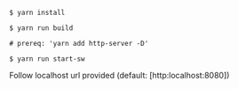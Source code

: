 `$ yarn install`

`$ yarn run build`

`# prereq: 'yarn add http-server -D'`

`$ yarn run start-sw `

Follow localhost url provided (default: [http:localhost:8080]) 
